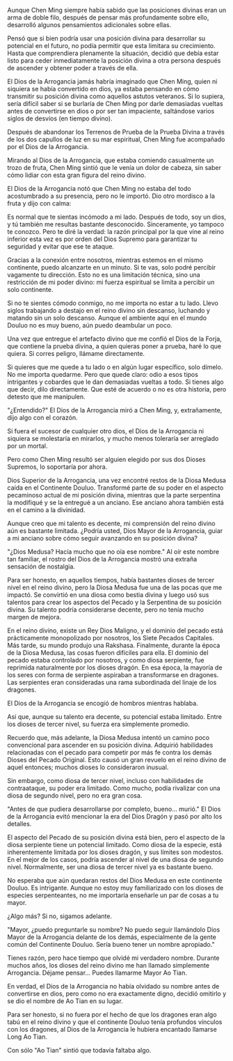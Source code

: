 
Aunque Chen Ming siempre había sabido que las posiciones divinas eran un arma de doble filo, después de pensar más profundamente sobre ello, desarrolló algunos pensamientos adicionales sobre ellas.

Pensó que si bien podría usar una posición divina para desarrollar su potencial en el futuro, no podía permitir que esta limitara su crecimiento. Hasta que comprendiera plenamente la situación, decidió que debía estar listo para ceder inmediatamente la posición divina a otra persona después de ascender y obtener poder a través de ella.

El Dios de la Arrogancia jamás habría imaginado que Chen Ming, quien ni siquiera se había convertido en dios, ya estaba pensando en cómo transmitir su posición divina como aquellos astutos veteranos. Si lo supiera, sería difícil saber si se burlaría de Chen Ming por darle demasiadas vueltas antes de convertirse en dios o por ser tan impaciente, saltándose varios siglos de desvíos (en tiempo divino).

Después de abandonar los Terrenos de Prueba de la Prueba Divina a través de los dos capullos de luz en su mar espiritual, Chen Ming fue acompañado por el Dios de la Arrogancia.

Mirando al Dios de la Arrogancia, que estaba comiendo casualmente un trozo de fruta, Chen Ming sintió que le venía un dolor de cabeza, sin saber cómo lidiar con esta gran figura del reino divino.

El Dios de la Arrogancia notó que Chen Ming no estaba del todo acostumbrado a su presencia, pero no le importó. Dio otro mordisco a la fruta y dijo con calma:

Es normal que te sientas incómodo a mi lado. Después de todo, soy un dios, y tú también me resultas bastante desconocido. Sinceramente, yo tampoco te conozco. Pero te diré la verdad: la razón principal por la que vine al reino inferior esta vez es por orden del Dios Supremo para garantizar tu seguridad y evitar que ese te ataque.

Gracias a la conexión entre nosotros, mientras estemos en el mismo continente, puedo alcanzarte en un minuto. Si te vas, solo podré percibir vagamente tu dirección. Esto no es una limitación técnica, sino una restricción de mi poder divino: mi fuerza espiritual se limita a percibir un solo continente.

Si no te sientes cómodo conmigo, no me importa no estar a tu lado. Llevo siglos trabajando a destajo en el reino divino sin descanso, luchando y matando sin un solo descanso. Aunque el ambiente aquí en el mundo Douluo no es muy bueno, aún puedo deambular un poco.

Una vez que entregue el artefacto divino que me confió el Dios de la Forja, que contiene la prueba divina, a quien quieras poner a prueba, haré lo que quiera. Si corres peligro, llámame directamente.

Si quieres que me quede a tu lado o en algún lugar específico, solo dímelo. No me importa quedarme. Pero que quede claro: odio a esos tipos intrigantes y cobardes que le dan demasiadas vueltas a todo. Si tienes algo que decir, dilo directamente. Que esté de acuerdo o no es otra historia, pero detesto que me manipulen.

"¿Entendido?" El Dios de la Arrogancia miró a Chen Ming, y, extrañamente, dijo algo con el corazón.

Si fuera el sucesor de cualquier otro dios, el Dios de la Arrogancia ni siquiera se molestaría en mirarlos, y mucho menos toleraría ser arreglado por un mortal.

Pero como Chen Ming resultó ser alguien elegido por sus dos Dioses Supremos, lo soportaría por ahora.

Dios Superior de la Arrogancia, una vez encontré restos de la Diosa Medusa caída en el Continente Douluo. Transformé parte de su poder en el aspecto pecaminoso actual de mi posición divina, mientras que la parte serpentina la modifiqué y se la entregué a un anciano. Ese anciano ahora también está en el camino a la divinidad.

Aunque creo que mi talento es decente, mi comprensión del reino divino aún es bastante limitada. ¿Podría usted, Dios Mayor de la Arrogancia, guiar a mi anciano sobre cómo seguir avanzando en su posición divina?

"¿Dios Medusa? Hacía mucho que no oía ese nombre." Al oír este nombre tan familiar, el rostro del Dios de la Arrogancia mostró una extraña sensación de nostalgia.

Para ser honesto, en aquellos tiempos, había bastantes dioses de tercer nivel en el reino divino, pero la Diosa Medusa fue una de las pocas que me impactó. Se convirtió en una diosa como bestia divina y luego usó sus talentos para crear los aspectos del Pecado y la Serpentina de su posición divina. Su talento podría considerarse decente, pero no tenía mucho margen de mejora.

En el reino divino, existe un Rey Dios Maligno, y el dominio del pecado está prácticamente monopolizado por nosotros, los Siete Pecados Capitales. Más tarde, su mundo produjo una Rakshasa. Finalmente, durante la época de la Diosa Medusa, las cosas fueron difíciles para ella. El dominio del pecado estaba controlado por nosotros, y como diosa serpiente, fue reprimida naturalmente por los dioses dragón. En esa época, la mayoría de los seres con forma de serpiente aspiraban a transformarse en dragones. Las serpientes eran consideradas una rama subordinada del linaje de los dragones.

El Dios de la Arrogancia se encogió de hombros mientras hablaba.

Así que, aunque su talento era decente, su potencial estaba limitado. Entre los dioses de tercer nivel, su fuerza era simplemente promedio.

Recuerdo que, más adelante, la Diosa Medusa intentó un camino poco convencional para ascender en su posición divina. Adquirió habilidades relacionadas con el pecado para competir por más fe contra los demás Dioses del Pecado Original. Esto causó un gran revuelo en el reino divino de aquel entonces; muchos dioses lo consideraron inusual.

Sin embargo, como diosa de tercer nivel, incluso con habilidades de contraataque, su poder era limitado. Como mucho, podía rivalizar con una diosa de segundo nivel, pero no era gran cosa.

"Antes de que pudiera desarrollarse por completo, bueno... murió." El Dios de la Arrogancia evitó mencionar la era del Dios Dragón y pasó por alto los detalles.

El aspecto del Pecado de su posición divina está bien, pero el aspecto de la diosa serpiente tiene un potencial limitado. Como diosa de la especie, está inherentemente limitada por los dioses dragón, y sus límites son modestos. En el mejor de los casos, podría ascender al nivel de una diosa de segundo nivel. Normalmente, ser una diosa de tercer nivel ya es bastante bueno.

No esperaba que aún quedaran restos del Dios Medusa en este continente Douluo. Es intrigante. Aunque no estoy muy familiarizado con los dioses de especies serpenteantes, no me importaría enseñarle un par de cosas a tu mayor.

¿Algo más? Si no, sigamos adelante.

"Mayor, ¿puedo preguntarle su nombre? No puedo seguir llamándolo Dios Mayor de la Arrogancia delante de los demás, especialmente de la gente común del Continente Douluo. Sería bueno tener un nombre apropiado."

Tienes razón, pero hace tiempo que olvidé mi verdadero nombre. Durante muchos años, los dioses del reino divino me han llamado simplemente Arrogancia. Déjame pensar... Puedes llamarme Mayor Ao Tian.

En verdad, el Dios de la Arrogancia no había olvidado su nombre antes de convertirse en dios, pero como no era exactamente digno, decidió omitirlo y se dio el nombre de Ao Tian en su lugar.

Para ser honesto, si no fuera por el hecho de que los dragones eran algo tabú en el reino divino y que el continente Douluo tenía profundos vínculos con los dragones, al Dios de la Arrogancia le hubiera encantado llamarse Long Ao Tian.

Con sólo "Ao Tian" sintió que todavía faltaba algo.